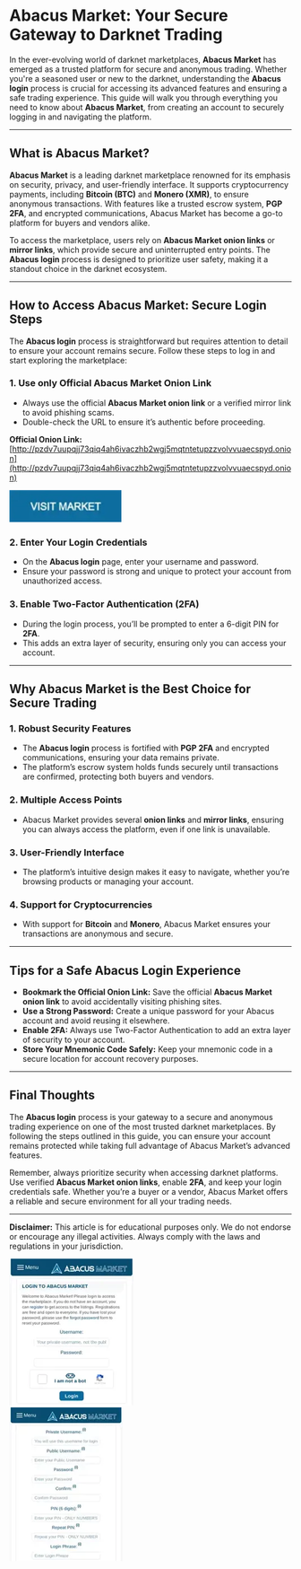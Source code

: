 # Abacus Market: Your Secure Gateway to Darknet Trading  

In the ever-evolving world of darknet marketplaces, **Abacus Market** has emerged as a trusted platform for secure and anonymous trading. Whether you're a seasoned user or new to the darknet, understanding the **Abacus login** process is crucial for accessing its advanced features and ensuring a safe trading experience. This guide will walk you through everything you need to know about **Abacus Market**, from creating an account to securely logging in and navigating the platform.  

---

## What is Abacus Market?  

**Abacus Market** is a leading darknet marketplace renowned for its emphasis on security, privacy, and user-friendly interface. It supports cryptocurrency payments, including **Bitcoin (BTC)** and **Monero (XMR)**, to ensure anonymous transactions. With features like a trusted escrow system, **PGP 2FA**, and encrypted communications, Abacus Market has become a go-to platform for buyers and vendors alike.  

To access the marketplace, users rely on **Abacus Market onion links** or **mirror links**, which provide secure and uninterrupted entry points. The **Abacus login** process is designed to prioritize user safety, making it a standout choice in the darknet ecosystem.  

---

## How to Access Abacus Market: Secure Login Steps  

The **Abacus login** process is straightforward but requires attention to detail to ensure your account remains secure. Follow these steps to log in and start exploring the marketplace:  

### 1. **Use only Official Abacus Market Onion Link**  
   - Always use the official **Abacus Market onion link** or a verified mirror link to avoid phishing scams.  
   - Double-check the URL to ensure it’s authentic before proceeding.  

**Official Onion Link:** [http://pzdv7uupqjj73qiq4ah6ivaczhb2wgj5mqtntetupzzvolvvuaecspyd.onion](http://pzdv7uupqjj73qiq4ah6ivaczhb2wgj5mqtntetupzzvolvvuaecspyd.onion)  

[<img src="/asset/draft.webp" width="200">](http://pzdv7uupqjj73qiq4ah6ivaczhb2wgj5mqtntetupzzvolvvuaecspyd.onion)

### 2. **Enter Your Login Credentials**  
   - On the **Abacus login** page, enter your username and password.  
   - Ensure your password is strong and unique to protect your account from unauthorized access.  

### 3. **Enable Two-Factor Authentication (2FA)**  
   - During the login process, you’ll be prompted to enter a 6-digit PIN for **2FA**.  
   - This adds an extra layer of security, ensuring only you can access your account.  

---

## Why Abacus Market is the Best Choice for Secure Trading  

### 1. **Robust Security Features**  
   - The **Abacus login** process is fortified with **PGP 2FA** and encrypted communications, ensuring your data remains private.  
   - The platform’s escrow system holds funds securely until transactions are confirmed, protecting both buyers and vendors.  

### 2. **Multiple Access Points**  
   - Abacus Market provides several **onion links** and **mirror links**, ensuring you can always access the platform, even if one link is unavailable.  

### 3. **User-Friendly Interface**  
   - The platform’s intuitive design makes it easy to navigate, whether you’re browsing products or managing your account.  

### 4. **Support for Cryptocurrencies**  
   - With support for **Bitcoin** and **Monero**, Abacus Market ensures your transactions are anonymous and secure.  

---

## Tips for a Safe Abacus Login Experience  

- **Bookmark the Official Onion Link:** Save the official **Abacus Market onion link** to avoid accidentally visiting phishing sites.  
- **Use a Strong Password:** Create a unique password for your Abacus account and avoid reusing it elsewhere.  
- **Enable 2FA:** Always use Two-Factor Authentication to add an extra layer of security to your account.  
- **Store Your Mnemonic Code Safely:** Keep your mnemonic code in a secure location for account recovery purposes.  

---

## Final Thoughts  

The **Abacus login** process is your gateway to a secure and anonymous trading experience on one of the most trusted darknet marketplaces. By following the steps outlined in this guide, you can ensure your account remains protected while taking full advantage of Abacus Market’s advanced features.  

Remember, always prioritize security when accessing darknet platforms. Use verified **Abacus Market onion links**, enable **2FA**, and keep your login credentials safe. Whether you’re a buyer or a vendor, Abacus Market offers a reliable and secure environment for all your trading needs.  

---

**Disclaimer:** This article is for educational purposes only. We do not endorse or encourage any illegal activities. Always comply with the laws and regulations in your jurisdiction.  

<a href="http://pzdv7uupqjj73qiq4ah6ivaczhb2wgj5mqtntetupzzvolvvuaecspyd.onion"><img src="/asset/navigator.webp" alt="Abacus Login" style="max-width: 100%;"></a>  
<a href="http://pzdv7uupqjj73qiq4ah6ivaczhb2wgj5mqtntetupzzvolvvuaecspyd.onion"><img src="/asset/look.webp" alt="Abacus Register" style="max-width: 100%;"></a>